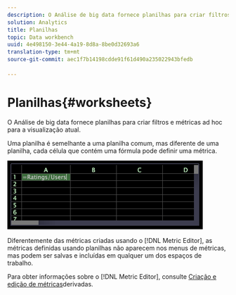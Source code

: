 ```yaml
---
description: O Análise de big data fornece planilhas para criar filtros e métricas ad hoc para a visualização atual.
solution: Analytics
title: Planilhas
topic: Data workbench
uuid: 4e498150-3e44-4a19-8d8a-8be0d32693a6
translation-type: tm+mt
source-git-commit: aec1f7b14198cdde91f61d490a235022943bfedb

---
```



# Planilhas{#worksheets}

O Análise de big data fornece planilhas para criar filtros e métricas ad hoc para a visualização atual.

Uma planilha é semelhante a uma planilha comum, mas diferente de uma planilha, cada célula que contém uma fórmula pode definir uma métrica.

![](assets/vis_Worksheet_TextAndFormula.png)

Diferentemente das métricas criadas usando o [!DNL Metric Editor], as métricas definidas usando planilhas não aparecem nos menus de métricas, mas podem ser salvas e incluídas em qualquer um dos espaços de trabalho.

Para obter informações sobre o [!DNL Metric Editor], consulte [Criação e edição de métricas](../../../../home/c-get-started/c-admin-intrf/c-prof-mgr/c-drvd-mtrcs.md#concept-e41723b342a849309874b26232224a40)derivadas.

